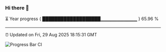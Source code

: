 ### Hi there 👋

⏳ Year progress { ███████████████████▁▁▁▁▁▁▁▁▁▁▁ } 65.96 %

---

⏰ Updated on Fri, 29 Aug 2025 18:15:31 GMT

![Progress Bar CI](https://github.com/Shyam-Makwana/GitHub-Actions-Demo/workflows/Progress%20Bar%20CI/badge.svg)
